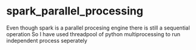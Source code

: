# spark_parallel_processing
Even though spark is a parallel procesing engine there is still a sequential operation 
So I have used threadpool of python multiprocessing to run independent process seperately

